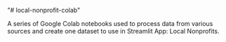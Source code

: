 "# local-nonprofit-colab" 

A series of Google Colab notebooks used to process data from various sources and create one dataset to use in Streamlit App: Local Nonprofits.



